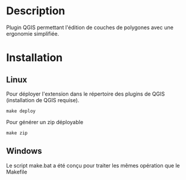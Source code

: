 # Description

Plugin QGIS permettant l'édition de couches de polygones avec une ergonomie simplifiée.

# Installation

## Linux

Pour déployer l'extension dans le répertoire des plugins de QGIS (installation de QGIS requise).

```make deploy```

Pour générer un zip déployable 

```make zip```

## Windows

Le script make.bat a été conçu pour traiter les mêmes opération que le Makefile

